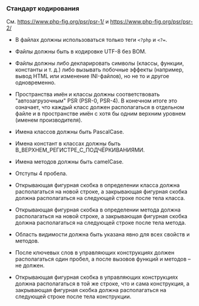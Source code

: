 ### Стандарт кодирования

См. https://www.php-fig.org/psr/psr-1/ и https://www.php-fig.org/psr/psr-2/

* В файлах должны использоваться только теги `<?php` и `<?=`.

* Файлы должны быть в кодировке UTF-8 без BOM.

* Файлы должны либо декларировать символы (классы, функции, константы и т. д.) либо вызывать побочные эффекты (например, вывод HTML или изменение INI-файлов), но не то и другое одновременно.

* Пространства имён и классы должны соответствовать "автозагрузочным" PSR (PSR-0, PSR-4). В конечном итоге это означает, что каждый класс должен располагаться в отдельном файле и в пространстве имён с хотя бы одним верхним уровнем (именем производителя).

* Имена классов должны быть PascalCase.

* Имена констант в классах должны быть В_ВЕРХНЕМ_РЕГИСТРЕ_С_ПОДЧЁРКИВАНИЯМИ.

* Имена методов должны быть camelCase.

* Отступы 4 пробела.

* Открывающая фигурная скобка в определении класса должна располагаться на новой строке, а закрывающая фигурная скобка должна располагаться на следующей строке после тела класса.

* Открывающая фигурная скобка в определении метода должна располагаться на новой строке, а закрывающая фигурная скобка должна располагаться на следующей строке после тела метода.

* Область видимости должна быть указана явно для всех свойств и методов.

* После ключевых слов в управляющих конструкциях должен располагаться один пробел, а после вызовов функций и методов – не должен.

* Открывающая фигурная скобка в управляющих конструкциях должна располагаться в той же строке, что и сама конструкция, а закрывающая фигурная скобка должна располагаться на следующей строке после тела конструкции.